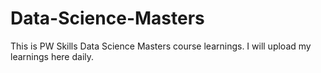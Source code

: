 # Data-Science-Masters
This is PW Skills Data Science Masters course learnings. I will upload my learnings here daily.
